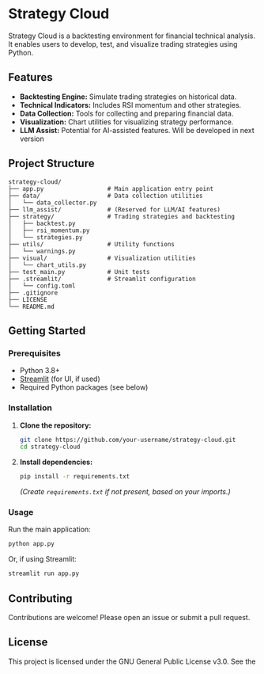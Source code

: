# Strategy Cloud

Strategy Cloud is a backtesting environment for financial technical analysis. It enables users to develop, test, and visualize trading strategies using Python.

## Features

- **Backtesting Engine:** Simulate trading strategies on historical data.
- **Technical Indicators:** Includes RSI momentum and other strategies.
- **Data Collection:** Tools for collecting and preparing financial data.
- **Visualization:** Chart utilities for visualizing strategy performance.
- **LLM Assist:** Potential for AI-assisted features. Will be developed in next version

## Project Structure

```
strategy-cloud/
├── app.py                  # Main application entry point
├── data/                   # Data collection utilities
│   └── data_collector.py
├── llm_assist/             # (Reserved for LLM/AI features)
├── strategy/               # Trading strategies and backtesting
│   ├── backtest.py
│   ├── rsi_momentum.py
│   └── strategies.py
├── utils/                  # Utility functions
│   └── warnings.py
├── visual/                 # Visualization utilities
│   └── chart_utils.py
├── test_main.py            # Unit tests
├── .streamlit/             # Streamlit configuration
│   └── config.toml
├── .gitignore
├── LICENSE
└── README.md
```

## Getting Started

### Prerequisites

- Python 3.8+
- [Streamlit](https://streamlit.io/) (for UI, if used)
- Required Python packages (see below)

### Installation

1. **Clone the repository:**
   ```bash
   git clone https://github.com/your-username/strategy-cloud.git
   cd strategy-cloud
   ```

2. **Install dependencies:**
   ```bash
   pip install -r requirements.txt
   ```
   *(Create `requirements.txt` if not present, based on your imports.)*

### Usage

Run the main application:
```bash
python app.py
```
Or, if using Streamlit:
```bash
streamlit run app.py
```

## Contributing

Contributions are welcome! Please open an issue or submit a pull request.

## License

This project is licensed under the GNU General Public License v3.0. See the